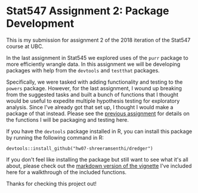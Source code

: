 # Stat547 Assignment 2: Package Development

This is my submission for assignment 2 of the 2018 iteration of the Stat547 course at UBC.

In the last assignment in Stat545 we explored uses of the `purr` package to more efficiently wrangle data. In this assignment we will be developing packages with help from the `devtools` and `testthat` packages.

Specifically, we were tasked with adding functionality and testing to the `powers` package. However, for the last assignment, I wound up breaking from the suggested tasks and built a bunch of functions that I thought would be useful to expedite multiple hypothesis testing for exploratory analysis. Since I've already got that set up, I thought I would make a package of that instead. Please see the [previous assignment](https://github.com/STAT545-UBC-students/hw06-shreeramsenthi/blob/master/purrr-exercise.md) for details on the functions I will be packaging and testing here.

If you have the `devtools` package installed in R, you can install this package by running the following command in R:
```
devtools::install_github("hw07-shreeramsenthi/dredger")
```

If you don't feel like installing the package but still want to see what it's all about, please check out the [markdown version of the vignette](https://github.com/STAT545-UBC-students/hw07-shreeramsenthi/blob/master/dredger/vignettes/dredger.md) I've included here for a walkthrough of the included functions.

Thanks for checking this project out!
